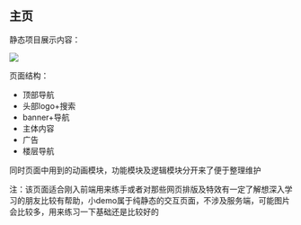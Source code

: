 ## 主页

静态项目展示内容：

![](C:\Users\HASEE\Desktop\素材\tianmao.gif)

页面结构：

- 顶部导航
- 头部logo+搜索
- banner+导航
- 主体内容
- 广告
- 楼层导航

同时页面中用到的动画模块，功能模块及逻辑模块分开来了便于整理维护

注：该页面适合刚入前端用来练手或者对那些网页排版及特效有一定了解想深入学习的朋友比较有帮助，小demo属于纯静态的交互页面，不涉及服务端，可能图片会比较多，用来练习一下基础还是比较好的

